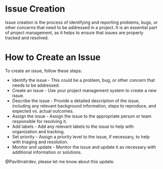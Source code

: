 # Issue Creation

<p>Issue creation is the process of identifying and reporting problems, bugs, or other concerns that need to be addressed in a project. It is an essential part of project management, as it helps to ensure that issues are properly tracked and resolved.</p>

# How to Create an Issue

To create an issue, follow these steps:

- Identify the issue - This could be a problem, bug, or other concern that needs to be addressed.
- Create an issue - Use your project management system to create a new issue.
- Describe the issue - Provide a detailed description of the issue, including any relevant background information, steps to reproduce, and expected vs. actual outcomes.
- Assign the issue - Assign the issue to the appropriate person or team responsible for resolving it.
- Add labels - Add any relevant labels to the issue to help with organization and tracking.
- Set priority - Assign a priority level to the issue, if necessary, to help with triaging and resolution.
- Monitor and update - Monitor the issue and update it as necessary with additional information or solutions.

@Pavithratrdev, please let me know about this update.
